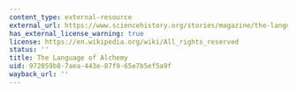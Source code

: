 ```yaml
---
content_type: external-resource
external_url: https://www.sciencehistory.org/stories/magazine/the-language-of-alchemy/
has_external_license_warning: true
license: https://en.wikipedia.org/wiki/All_rights_reserved
status: ''
title: The Language of Alchemy
uid: 972059b8-7aea-443e-87f9-65e7b5ef5a9f
wayback_url: ''
---
```

